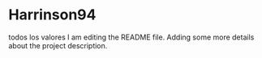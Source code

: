 # Harrinson94
todos los valores
I am editing the README file. Adding some more details about the project description.

